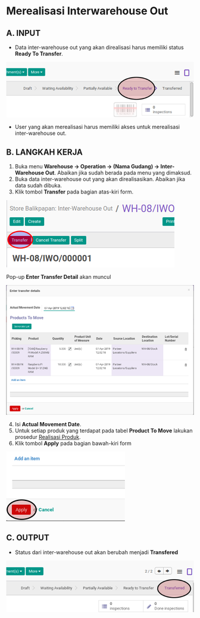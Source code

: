 # Merealisasi Interwarehouse Out

## A. INPUT

* Data inter-warehouse out yang akan direalisasi harus memiliki status **Ready To Transfer**.

![](../../img/interwarehouse-out/status-ready-to-transfer.png)

* User yang akan merealisasi harus memiliki akses untuk merealisasi inter-warehouse out.

## B. LANGKAH KERJA

1. Buka menu **Warehouse -> Operation -> (Nama Gudang) -> Inter-Warehouse Out**. Abaikan jika sudah berada pada menu yang dimaksud.
2. Buka data inter-warehouse out yang akan direalisasikan. Abaikan jika data sudah dibuka.
3. Klik tombol **Transfer** pada bagian atas-kiri form.


![](../../img/interwarehouse-out/tombol-transfer.png)

Pop-up **Enter Transfer Detail** akan muncul

![](../../img/interwarehouse-out/pop-up-enter-transfer-detail.png)

4. Isi **Actual Movement Date**.
5. Untuk setiap produk yang terdapat pada tabel **Product To Move** lakukan prosedur [Realisasi Produk](./transfer-produk.md).
6. Klik tombol **Apply** pada bagian bawah-kiri form

![](../../img/interwarehouse-out/tombol-apply-transfer-detail.png)

## C. OUTPUT

* Status dari inter-warehouse out akan berubah menjadi **Transfered**

![](../../img/interwarehouse-out/status-transfered.png)
